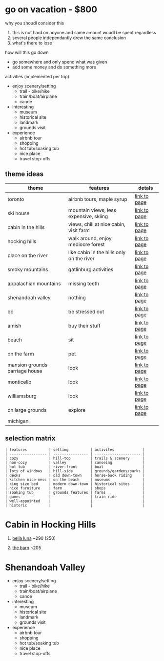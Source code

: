 go on vacation - $800
=======================================================================================

why you shoudl consider this

1. this is not hard on anyone and same amount woudl be spent regardless
2. several people independantly drew the same conclusion
3. what's there to lose

how will this go down

* go somewhere and only spend what was given
* add some money and do something more

activities (implemented per trip)

* enjoy scenery/setting
    * trail - bike/hike
    * train/boat/airplane
    * canoe
* interesting
    * museum
    * historical site
    * landmark
    * grounds visit
* experience
    * airbnb tour
    * shopping
    * hot tub/soaking tub
    * nice place
    * travel stop-offs

## theme ideas
| theme                          | features                                  | detals                                                     |
| ------------------------------ | ----------------------------------------- | ---------------------------------------------------------- |
| toronto                        | airbnb tours, maple syrup                 | [link to page](https://www.airbnb.com/wishlists/252802933) |
| ski house                      | mountain views, less expensive, skiing    | [link to page](https://www.airbnb.com/wishlists/252878206) |
| cabin in the hills             | views, chill at nice cabin, visit farm    | [link to page]()                                           |
| hocking hills                  | walk around, enjoy mediocre forest        | [link to page]()                                           |
| place on the river             | like cabin in the hills only on the river | [link to page]()                                           |
| smoky mountains                | gatlinburg activities                     | [link to page]()                                           |
| appalachian mountains          | missing teeth                             | [link to page]()                                           |
| shenandoah valley              | nothing                                   | [link to page]()                                           |
| dc                             | be stressed out                           | [link to page]()                                           |
| amish                          | buy their stuff                           | [link to page]()                                           |
| beach                          | sit                                       | [link to page]()                                           |
| on the farm                    | pet                                       | [link to page]()                                           |
| mansion grounds carriage house | look                                      | [link to page]()                                           |
| monticello                     | look                                      | [link to page]()                                           |
| williamsburg                   | look                                      | [link to page]()                                           |
| on large grounds               | explore                                   | [link to page]()                                           |
| michigan                       |                                           |                                                            |


## selection matrix
```
| features          | setting          | activites             |
| ----------------- | ---------------- | --------------------- |
| cozy              | hill-top         | trails & scenery      |
| non-cozy          | valley           | canoeing              |
| hot tub           | river-front      | boat                  |
| lots of windows   | hill-side        | grounds/gardens/parks |
| decks             | old down-town    | horse-back riding     |
| kitchen nice-ness | on the beach     | museums               |
| king size bed     | modern down-town | historical sites      |
| nice furniture    | farm             | shops                 |
| soaking tub       | grounds features | farms                 |
| games             |                  | train ride            |
| well-appointed    |                  |                       |
| historic          |                  |                       |
```




Cabin in Hocking Hills
=======================================================================================================


1. [bella luna](http://www.bellalunalogcabin.com/)  ~290 (250)

2. [the barn](https://www.cabinsbythecaves.com/the-barn-pumpkin-ridge.htm) ~205

Shenandoah Valley
=======================================================================================================
* enjoy scenery/setting
    * trail - bike/hike
    * train/boat/airplane
    * canoe
* interesting
    * museum
    * historical site
    * landmark
    * grounds visit
* experience
    * airbnb tour
    * shopping
    * hot tub/soaking tub
    * nice place
    * travel stop-offs
